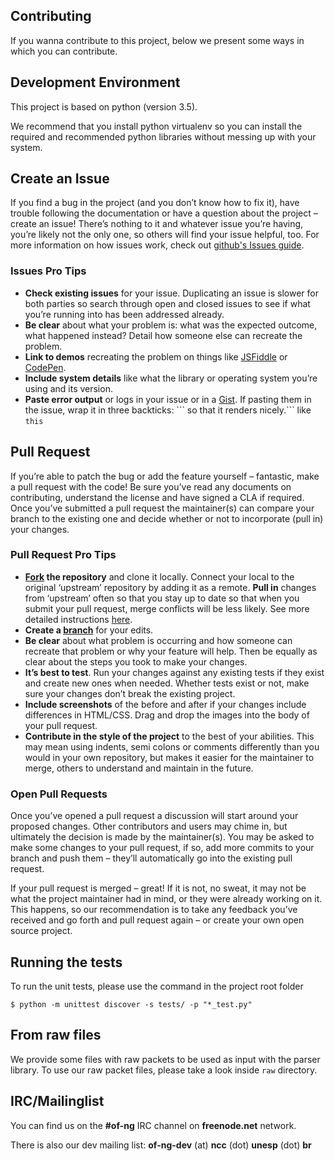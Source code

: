 ## Contributing

[fork]: https://github.com/of-ng/ofx-parser/fork
[pr]: https://github.com/of-ng/ofx-parser/compare
[readme]: https://github.com/github/ofx-parser#readme

If you wanna contribute to this project, below we present some ways in
which you can contribute.

## Development Environment

This project is based on python (version 3.5).

We recommend that you install python virtualenv so you can install the
required and recommended python libraries without messing up with your
system.



## Create an Issue

If you find a bug in the project (and you don’t know how to fix it),
have trouble following the documentation or have a question about the project
– create an issue! There’s nothing to it and whatever issue you’re having,
you’re likely not the only one, so others will find your issue helpful, too.
For more information on how issues work, check out
[github's Issues guide](https://guides.github.com/features/issues/).

### Issues Pro Tips

  - **Check existing issues** for your issue. Duplicating an issue is slower
    for both parties so search through open and closed issues to see if
    what you’re running into has been addressed already.
  - **Be clear** about what your problem is: what was the expected outcome,
    what happened instead? Detail how someone else can recreate the problem.
  - **Link to demos** recreating the problem on things like 
    [JSFiddle](http://jsfiddle.net/) or [CodePen](http://codepen.io/).
  - **Include system details** like what the library or operating system
    you’re using and its version.
  - **Paste error output** or logs in your issue or in a
    [Gist](http://gist.github.com/). If pasting them in the issue, wrap it in
    three backticks: \`\`\` so that it renders nicely.\`\`\` like ```this```


## Pull Request
If you’re able to patch the bug or add the feature yourself – fantastic, make a
pull request with the code! Be sure you’ve read any documents on contributing,
understand the license and have signed a CLA if required. Once you’ve submitted
a pull request the maintainer(s) can compare your branch to the existing one and
decide whether or not to incorporate (pull in) your changes.

### Pull Request Pro Tips

  - **[Fork](http://guides.github.com/activities/forking/) the repository** and
    clone it locally. Connect your local to the original ‘upstream’ repository
    by adding it as a remote. **Pull in** changes from ‘upstream’ often so that
    you stay up to date so that when you submit your pull request, merge
    conflicts will be less likely. See more detailed instructions
    [here](https://help.github.com/articles/syncing-a-fork).
  - **Create a [branch](http://guides.github.com/introduction/flow/)** for your
    edits.
  - **Be clear** about what problem is occurring and how someone can recreate
    that problem or why your feature will help. Then be equally as clear about
    the steps you took to make your changes.
  - **It’s best to test**. Run your changes against any existing tests if they
    exist and create new ones when needed. Whether tests exist or not,
    make sure your changes don’t break the existing project.
  - **Include screenshots** of the before and after if your changes include
    differences in HTML/CSS. Drag and drop the images into the body of your
    pull request.
  - **Contribute in the style of the project** to the best of your abilities.
    This may mean using indents, semi colons or comments differently than you
    would in your own repository, but makes it easier for the maintainer to
    merge, others to understand and maintain in the future.

### Open Pull Requests

Once you’ve opened a pull request a discussion will start around your proposed
changes. Other contributors and users may chime in, but ultimately the decision
is made by the maintainer(s). You may be asked to make some changes to your
pull request, if so, add more commits to your branch and push them – they’ll
automatically go into the existing pull request.

If your pull request is merged – great! If it is not, no sweat, it may not be
what the project maintainer had in mind, or they were already working on it.
This happens, so our recommendation is to take any feedback you’ve received and
go forth and pull request again – or create your own open source project.


## Running the tests

To run the unit tests, please use the command in the project root folder

```
$ python -m unittest discover -s tests/ -p "*_test.py"
```

## From raw files

We provide some files with raw packets to be used as input with the parser
library. To use our raw packet files, please take a look inside `raw` directory.

## IRC/Mailinglist

You can find us on the **#of-ng** IRC channel on **freenode.net** network.

There is also our dev mailing list:
**of-ng-dev** (at) **ncc** (dot) **unesp** (dot) **br**